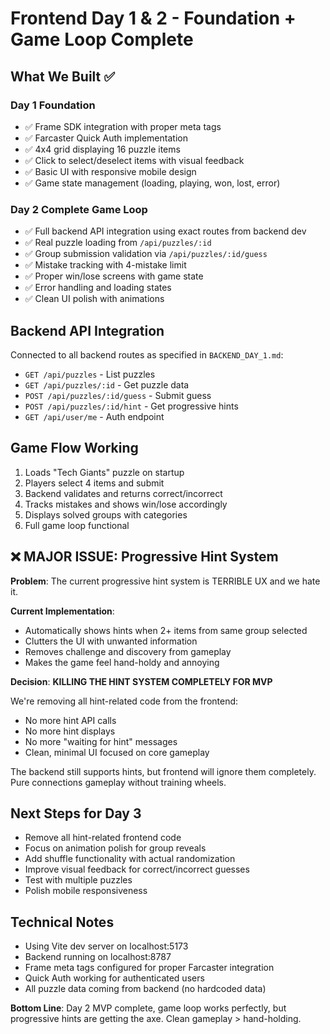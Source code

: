 # Frontend Day 1 & 2 - Foundation + Game Loop Complete

## What We Built ✅

### Day 1 Foundation
- ✅ Frame SDK integration with proper meta tags
- ✅ Farcaster Quick Auth implementation  
- ✅ 4x4 grid displaying 16 puzzle items
- ✅ Click to select/deselect items with visual feedback
- ✅ Basic UI with responsive mobile design
- ✅ Game state management (loading, playing, won, lost, error)

### Day 2 Complete Game Loop
- ✅ Full backend API integration using exact routes from backend dev
- ✅ Real puzzle loading from `/api/puzzles/:id`
- ✅ Group submission validation via `/api/puzzles/:id/guess`
- ✅ Mistake tracking with 4-mistake limit
- ✅ Proper win/lose screens with game state
- ✅ Error handling and loading states
- ✅ Clean UI polish with animations

## Backend API Integration
Connected to all backend routes as specified in `BACKEND_DAY_1.md`:
- `GET /api/puzzles` - List puzzles
- `GET /api/puzzles/:id` - Get puzzle data
- `POST /api/puzzles/:id/guess` - Submit guess
- `POST /api/puzzles/:id/hint` - Get progressive hints
- `GET /api/user/me` - Auth endpoint

## Game Flow Working
1. Loads "Tech Giants" puzzle on startup
2. Players select 4 items and submit
3. Backend validates and returns correct/incorrect
4. Tracks mistakes and shows win/lose accordingly
5. Displays solved groups with categories
6. Full game loop functional

## ❌ MAJOR ISSUE: Progressive Hint System

**Problem**: The current progressive hint system is TERRIBLE UX and we hate it.

**Current Implementation**:
- Automatically shows hints when 2+ items from same group selected
- Clutters the UI with unwanted information
- Removes challenge and discovery from gameplay
- Makes the game feel hand-holdy and annoying

**Decision**: **KILLING THE HINT SYSTEM COMPLETELY FOR MVP**

We're removing all hint-related code from the frontend:
- No more hint API calls
- No more hint displays
- No more "waiting for hint" messages
- Clean, minimal UI focused on core gameplay

The backend still supports hints, but frontend will ignore them completely. Pure connections gameplay without training wheels.

## Next Steps for Day 3
- Remove all hint-related frontend code
- Focus on animation polish for group reveals
- Add shuffle functionality with actual randomization
- Improve visual feedback for correct/incorrect guesses
- Test with multiple puzzles
- Polish mobile responsiveness

## Technical Notes
- Using Vite dev server on localhost:5173
- Backend running on localhost:8787
- Frame meta tags configured for proper Farcaster integration
- Quick Auth working for authenticated users
- All puzzle data coming from backend (no hardcoded data)

**Bottom Line**: Day 2 MVP complete, game loop works perfectly, but progressive hints are getting the axe. Clean gameplay > hand-holding.